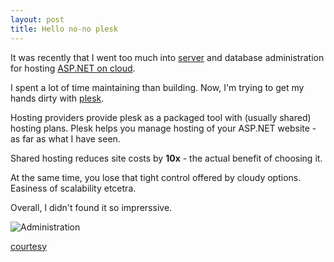 ```yaml
---
layout: post
title: Hello no-no plesk
---
```


It was recently that I went too much into [server](/launch-pre-requisites/) and database administration for hosting [ASP.NET on  cloud](https://cloud.google.com/launcher/solution/click-to-deploy-images/aspnet).

I spent a lot of time maintaining than building. Now, I'm trying to get my hands dirty with [plesk](http://www.odin.com/products/plesk/).

Hosting providers provide plesk as a packaged tool with (usually shared) hosting plans. Plesk helps you manage hosting of your ASP.NET website - as far as what I have seen.

Shared hosting reduces site costs by **10x** - the actual benefit of choosing it.

At the same time, you lose that tight control offered by cloudy options. Easiness of scalability etcetra.

Overall, I didn't found it so imprerssive.

![Administration](http://cdn.meme.am/instances/40967961.jpg)

[courtesy](http://memegenerator.net/instance/40967961)
